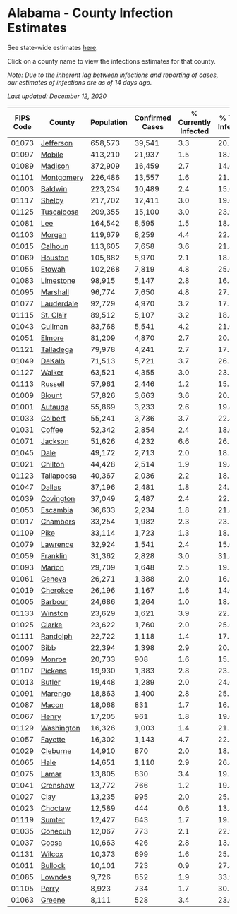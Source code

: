 # Alabama - County Infection Estimates

See state-wide estimates [here](/infections/us-al).

Click on a county name to view the infections estimates for that county.

*Note: Due to the inherent lag between infections and reporting of cases, our estimates of infections are as of 14 days ago.*

*Last updated: December 12, 2020*

|   FIPS Code |                   County |   Population |   Confirmed Cases |   % Currently Infected |   % Total Infected |
|-------------|--------------------------|--------------|-------------------|------------------------|--------------------|
|       01073 |   [Jefferson](jefferson) |      658,573 |            39,541 |                    3.3 |               20.1 |
|       01097 |         [Mobile](mobile) |      413,210 |            21,937 |                    1.5 |               18.9 |
|       01089 |       [Madison](madison) |      372,909 |            16,459 |                    2.7 |               14.6 |
|       01101 | [Montgomery](montgomery) |      226,486 |            13,557 |                    1.6 |               21.3 |
|       01003 |       [Baldwin](baldwin) |      223,234 |            10,489 |                    2.4 |               15.6 |
|       01117 |         [Shelby](shelby) |      217,702 |            12,411 |                    3.0 |               19.0 |
|       01125 | [Tuscaloosa](tuscaloosa) |      209,355 |            15,100 |                    3.0 |               23.9 |
|       01081 |               [Lee](lee) |      164,542 |             8,595 |                    1.5 |               18.4 |
|       01103 |         [Morgan](morgan) |      119,679 |             8,259 |                    4.4 |               22.4 |
|       01015 |       [Calhoun](calhoun) |      113,605 |             7,658 |                    3.6 |               21.8 |
|       01069 |       [Houston](houston) |      105,882 |             5,970 |                    2.1 |               18.6 |
|       01055 |         [Etowah](etowah) |      102,268 |             7,819 |                    4.8 |               25.0 |
|       01083 |   [Limestone](limestone) |       98,915 |             5,147 |                    2.8 |               16.8 |
|       01095 |     [Marshall](marshall) |       96,774 |             7,650 |                    4.8 |               27.1 |
|       01077 | [Lauderdale](lauderdale) |       92,729 |             4,970 |                    3.2 |               17.1 |
|       01115 |   [St. Clair](st.-clair) |       89,512 |             5,107 |                    3.2 |               18.8 |
|       01043 |       [Cullman](cullman) |       83,768 |             5,541 |                    4.2 |               21.0 |
|       01051 |         [Elmore](elmore) |       81,209 |             4,870 |                    2.7 |               20.1 |
|       01121 |   [Talladega](talladega) |       79,978 |             4,241 |                    2.7 |               17.5 |
|       01049 |         [DeKalb](dekalb) |       71,513 |             5,721 |                    3.7 |               26.2 |
|       01127 |         [Walker](walker) |       63,521 |             4,355 |                    3.0 |               23.1 |
|       01113 |       [Russell](russell) |       57,961 |             2,446 |                    1.2 |               15.3 |
|       01009 |         [Blount](blount) |       57,826 |             3,663 |                    3.6 |               20.2 |
|       01001 |       [Autauga](autauga) |       55,869 |             3,233 |                    2.6 |               19.4 |
|       01033 |       [Colbert](colbert) |       55,241 |             3,736 |                    3.7 |               22.4 |
|       01031 |         [Coffee](coffee) |       52,342 |             2,854 |                    2.4 |               18.0 |
|       01071 |       [Jackson](jackson) |       51,626 |             4,232 |                    6.6 |               26.2 |
|       01045 |             [Dale](dale) |       49,172 |             2,713 |                    2.0 |               18.1 |
|       01021 |       [Chilton](chilton) |       44,428 |             2,514 |                    1.9 |               19.4 |
|       01123 | [Tallapoosa](tallapoosa) |       40,367 |             2,036 |                    2.2 |               18.7 |
|       01047 |         [Dallas](dallas) |       37,196 |             2,481 |                    1.8 |               24.1 |
|       01039 |   [Covington](covington) |       37,049 |             2,487 |                    2.4 |               22.7 |
|       01053 |     [Escambia](escambia) |       36,633 |             2,234 |                    1.8 |               21.4 |
|       01017 |     [Chambers](chambers) |       33,254 |             1,982 |                    2.3 |               23.2 |
|       01109 |             [Pike](pike) |       33,114 |             1,723 |                    1.3 |               18.5 |
|       01079 |     [Lawrence](lawrence) |       32,924 |             1,541 |                    2.4 |               15.0 |
|       01059 |     [Franklin](franklin) |       31,362 |             2,828 |                    3.0 |               31.8 |
|       01093 |         [Marion](marion) |       29,709 |             1,648 |                    2.5 |               19.3 |
|       01061 |         [Geneva](geneva) |       26,271 |             1,388 |                    2.0 |               16.9 |
|       01019 |     [Cherokee](cherokee) |       26,196 |             1,167 |                    1.6 |               14.6 |
|       01005 |       [Barbour](barbour) |       24,686 |             1,264 |                    1.0 |               18.4 |
|       01133 |       [Winston](winston) |       23,629 |             1,621 |                    3.9 |               22.3 |
|       01025 |         [Clarke](clarke) |       23,622 |             1,760 |                    2.0 |               25.6 |
|       01111 |     [Randolph](randolph) |       22,722 |             1,118 |                    1.4 |               17.5 |
|       01007 |             [Bibb](bibb) |       22,394 |             1,398 |                    2.9 |               20.5 |
|       01099 |         [Monroe](monroe) |       20,733 |               908 |                    1.6 |               15.5 |
|       01107 |       [Pickens](pickens) |       19,930 |             1,383 |                    2.8 |               23.3 |
|       01013 |         [Butler](butler) |       19,448 |             1,289 |                    2.0 |               24.6 |
|       01091 |       [Marengo](marengo) |       18,863 |             1,400 |                    2.8 |               25.2 |
|       01087 |           [Macon](macon) |       18,068 |               831 |                    1.7 |               16.1 |
|       01067 |           [Henry](henry) |       17,205 |               961 |                    1.8 |               19.0 |
|       01129 | [Washington](washington) |       16,326 |             1,003 |                    1.4 |               21.2 |
|       01057 |       [Fayette](fayette) |       16,302 |             1,143 |                    4.7 |               22.3 |
|       01029 |     [Cleburne](cleburne) |       14,910 |               870 |                    2.0 |               18.7 |
|       01065 |             [Hale](hale) |       14,651 |             1,110 |                    2.9 |               26.4 |
|       01075 |           [Lamar](lamar) |       13,805 |               830 |                    3.4 |               19.2 |
|       01041 |     [Crenshaw](crenshaw) |       13,772 |               766 |                    1.2 |               19.8 |
|       01027 |             [Clay](clay) |       13,235 |               995 |                    2.0 |               25.2 |
|       01023 |       [Choctaw](choctaw) |       12,589 |               444 |                    0.6 |               13.8 |
|       01119 |         [Sumter](sumter) |       12,427 |               643 |                    1.7 |               19.7 |
|       01035 |       [Conecuh](conecuh) |       12,067 |               773 |                    2.1 |               22.9 |
|       01037 |           [Coosa](coosa) |       10,663 |               426 |                    2.8 |               13.6 |
|       01131 |         [Wilcox](wilcox) |       10,373 |               699 |                    1.6 |               25.8 |
|       01011 |       [Bullock](bullock) |       10,101 |               723 |                    0.9 |               27.4 |
|       01085 |       [Lowndes](lowndes) |        9,726 |               852 |                    1.9 |               33.9 |
|       01105 |           [Perry](perry) |        8,923 |               734 |                    1.7 |               30.1 |
|       01063 |         [Greene](greene) |        8,111 |               528 |                    3.4 |               23.0 |